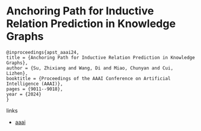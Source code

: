 # Anchoring Path for Inductive Relation Prediction in Knowledge Graphs

```
@inproceedings{apst_aaai24,
title = {Anchoring Path for Inductive Relation Prediction in Knowledge Graphs},
author = {Su, Zhixiang and Wang, Di and Miao, Chunyan and Cui, Lizhen},
booktitle = {Proceedings of the AAAI Conference on Artificial Intelligence (AAAI)},
pages = {9011--9018},
year = {2024}
}
```

links
- [aaai](https://ojs.aaai.org/index.php/AAAI/article/view/28750)
